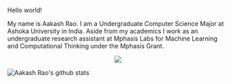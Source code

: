Hello world!

My name is Aakash Rao. I am a Undergraduate Computer Science Major at Ashoka University in India. Aside from my academics I work as an undergraduate research assistant at Mphasis Labs for Machine Learning and Computational Thinking under the Mphasis Grant.

<p align="center"> 
  <img src="https://profile-counter.glitch.me/mraoaakash/count.svg" />
</p>

![Aakash Rao's github stats](https://github-readme-stats.vercel.app/api?username=mraoaakash&show_icons=true)
